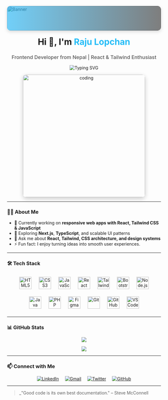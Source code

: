 <!-- Custom Banner with Gradient Overlay -->
<div style="position: relative; width: 100%; height: 80px; overflow: hidden; border-radius: 10px; box-shadow: 0 4px 12px rgba(0,0,0,0.15);">
  <img 
    src="https://user-images.githubusercontent.com/65373279/148280039-301b677b-74e7-49f8-af75-15e7c9253d74.png" 
    alt="Banner" 
    style="width: 100%; height: 100%; object-fit: cover; filter: brightness(0.8);" 
  />
  <div style="position: absolute; inset: 0; background: linear-gradient(90deg, rgba(54,188,247,0.7) 0%, rgba(0,0,0,0.5) 100%); border-radius: 10px;"></div>
</div>

<h1 align="center" style="margin-top: 20px;">Hi 👋, I'm <span style="color:#24bcf7;">Raju Lopchan</span></h1>
<h3 align="center" style="font-weight: 500; color: #555;">Frontend Developer from Nepal | React & Tailwind Enthusiast</h3>

<!-- Typing SVG -->
<p align="center">
  <img src="https://readme-typing-svg.herokuapp.com?font=Fira+Code&size=22&pause=1000&color=36BCF7&center=true&vCenter=true&width=435&lines=Passionate+Frontend+Developer;React+%7C+Tailwind+%7C+Modern+UI%2FUX;Clean+Code+%2B+Responsive+Design" alt="Typing SVG" />
</p>

<!-- Coding GIF -->
<p align="center" style="margin-top: 0;">
  <img src="https://raw.githubusercontent.com/abhisheknaiidu/abhisheknaiidu/master/code.gif" alt="coding" width="400" style="border-radius: 10px; box-shadow: 0 5px 15px rgba(0,0,0,0.2);" />
</p>

---

### 👨‍💻 About Me

- 🔭 Currently working on **responsive web apps with React, Tailwind CSS & JavaScript**
- 🌱 Exploring **Next.js**, **TypeScript**, and scalable UI patterns
- 💬 Ask me about **React, Tailwind, CSS architecture, and design systems**
- ⚡ Fun fact: I enjoy turning ideas into smooth user experiences.

---

### 🛠️ Tech Stack

<p align="center" style="display: flex; justify-content: center; flex-wrap: wrap; max-width: 600px; margin: auto;">
  <img title="HTML5" src="https://skillicons.dev/icons?i=html" width="40" height="40" style="margin: 12px;" />
  <img title="CSS3" src="https://skillicons.dev/icons?i=css" width="40" height="40" style="margin: 12px;" />
  <img title="JavaScript" src="https://skillicons.dev/icons?i=js" width="40" height="40" style="margin: 12px;" />
  <img title="React" src="https://skillicons.dev/icons?i=react" width="40" height="40" style="margin: 12px;" />
  <img title="Tailwind CSS" src="https://skillicons.dev/icons?i=tailwind" width="40" height="40" style="margin: 12px;" />
  <img title="Bootstrap" src="https://skillicons.dev/icons?i=bootstrap" width="40" height="40" style="margin: 12px;" />
  <img title="Node.js" src="https://skillicons.dev/icons?i=nodejs" width="40" height="40" style="margin: 12px;" />
  <img title="Java" src="https://skillicons.dev/icons?i=java" width="40" height="40" style="margin: 12px;" />
  <img title="PHP" src="https://skillicons.dev/icons?i=php" width="40" height="40" style="margin: 12px;" />
  <img title="Figma" src="https://skillicons.dev/icons?i=figma" width="40" height="40" style="margin: 12px;" />
  <img title="Git" src="https://skillicons.dev/icons?i=git" width="40" height="40" style="margin: 12px;" />
  <img title="GitHub" src="https://skillicons.dev/icons?i=github" width="40" height="40" style="margin: 12px;" />
  <img title="VS Code" src="https://skillicons.dev/icons?i=vscode" width="40" height="40" style="margin: 12px;" />
</p>



---


### 📊 GitHub Stats

<p align="center">
  <img src="https://github-readme-stats.vercel.app/api?username=your-github-username&show_icons=true&theme=radical" />
</p>

<p align="center">
  <img src="https://github-readme-streak-stats.herokuapp.com?user=your-github-username&theme=radical" />
</p>

---

### 📫 Connect with Me

<p align="center" style="display: flex; justify-content: center; gap: 20px;">
  <a href="https://linkedin.com/in/your-linkedin" target="_blank" style="transition: transform 0.2s ease-in-out;">
    <img src="https://img.shields.io/badge/LinkedIn-0A66C2?style=for-the-badge&logo=linkedin&logoColor=white" 
         alt="LinkedIn" 
         onmouseover="this.style.transform='scale(1.1)'" 
         onmouseout="this.style.transform='scale(1)'"/>
  </a>
  <a href="mailto:your-email@example.com" style="transition: transform 0.2s ease-in-out;">
    <img src="https://img.shields.io/badge/Gmail-D14836?style=for-the-badge&logo=gmail&logoColor=white" 
         alt="Gmail"
         onmouseover="this.style.transform='scale(1.1)'" 
         onmouseout="this.style.transform='scale(1)'"/>
  </a>
  <a href="https://twitter.com/your-twitter" target="_blank" style="transition: transform 0.2s ease-in-out;">
    <img src="https://img.shields.io/badge/Twitter-1DA1F2?style=for-the-badge&logo=twitter&logoColor=white" 
         alt="Twitter"
         onmouseover="this.style.transform='scale(1.1)'" 
         onmouseout="this.style.transform='scale(1)'"/>
  </a>
  <a href="https://github.com/your-github-username" target="_blank" style="transition: transform 0.2s ease-in-out;">
    <img src="https://img.shields.io/badge/GitHub-181717?style=for-the-badge&logo=github&logoColor=white" 
         alt="GitHub"
         onmouseover="this.style.transform='scale(1.1)'" 
         onmouseout="this.style.transform='scale(1)'"/>
  </a>
</p>

---

> _"Good code is its own best documentation." – Steve McConnell
